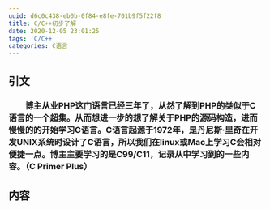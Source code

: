```yaml
---
uuid: d6c0c438-eb0b-0f84-e8fe-701b9f5f22f8
title: C/C++初步了解
date: 2020-12-05 23:01:25
tags: 'C/C++'
categories: C语言
---
```


## 引文
### &emsp;&emsp;博主从业PHP这门语言已经三年了，从然了解到PHP的类似于C语言的一个超集。从而想进一步的想了解关于PHP的源码构造，进而慢慢的的开始学习C语言。C语言起源于1972年，是丹尼斯·里奇在开发UNIX系统时设计了C语言，所以我们在linux或Mac上学习C会相对便捷一点。博主主要学习的是C99/C11，记录从中学习到的一些内容。（C Primer Plus）

## 内容
### 